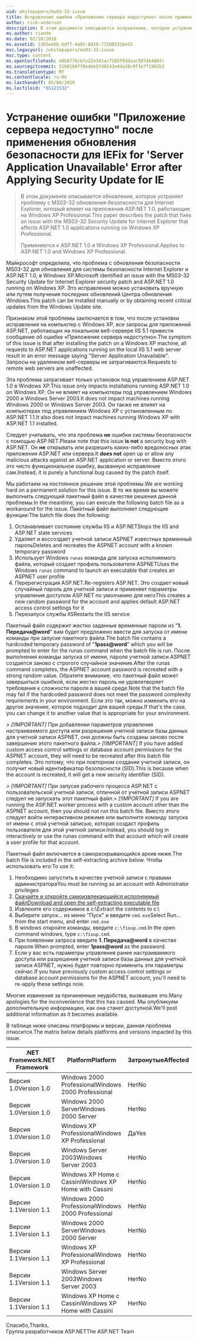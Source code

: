 ```yaml
---
uid: whitepapers/ms03-32-issue
title: Исправление ошибки «Приложение сервера недоступно» после применения обновления безопасности для Internet Explorer | Документация Майкрософт
author: rick-anderson
description: В этом документе описывается исправление, которое устраняет проблему с обновлением безопасности MS03-32 для Internet Explorer, который влияет на приложения ASP.NET 1.0, выполняющиеся на рабочие элементы...
ms.author: riande
ms.date: 02/10/2010
ms.assetid: 1365eebb-bdf7-4a05-8d18-7f200531be55
msc.legacyurl: /whitepapers/ms03-32-issue
msc.type: content
ms.openlocfilehash: e0b6776cbfe22e341ac7105f03daac5074b480fc
ms.sourcegitcommit: 51b01b6ff8edde57d8243e4da28c9f1e7f1962b2
ms.translationtype: MT
ms.contentlocale: ru-RU
ms.lasthandoff: 05/06/2019
ms.locfileid: "65121532"
---
```

# <a name="fix-for-server-application-unavailable-error-after-applying-security-update-for-ie"></a><span data-ttu-id="d0d18-103">Устранение ошибки "Приложение сервера недоступно" после применения обновления безопасности для IE</span><span class="sxs-lookup"><span data-stu-id="d0d18-103">Fix for 'Server Application Unavailable' Error after Applying Security Update for IE</span></span>

> <span data-ttu-id="d0d18-104">В этом документе описывается обновление, которое устраняет проблему с MS03-32 обновления безопасности для Internet Explorer, который влияет на приложения ASP.NET 1.0, работающие на Windows XP Professional.</span><span class="sxs-lookup"><span data-stu-id="d0d18-104">This paper describes the patch that fixes an issue with the MS03-32 Security Update for Internet Explorer that affects ASP.NET 1.0 applications running on Windows XP Professional.</span></span>
> 
> <span data-ttu-id="d0d18-105">Применяется к ASP.NET 1.0 и Windows XP Professional.</span><span class="sxs-lookup"><span data-stu-id="d0d18-105">Applies to ASP.NET 1.0 and Windows XP Professional.</span></span>

<span data-ttu-id="d0d18-106">Майкрософт определила, что проблема с обновления безопасности MS03-32 для обновления для системы безопасности Internet Explorer и ASP.NET 1.0, в Windows XP.</span><span class="sxs-lookup"><span data-stu-id="d0d18-106">Microsoft identified an issue with the MS03-32 Security Update for Internet Explorer security patch and ASP.NET 1.0 running on Windows XP.</span></span> <span data-ttu-id="d0d18-107">Это исправление можно установить вручную или путем получения последних обновлений Центра обновления Windows.</span><span class="sxs-lookup"><span data-stu-id="d0d18-107">This patch can be installed manually or by obtaining recent critical updates from the Windows Update site.</span></span>

<span data-ttu-id="d0d18-108">Признаком этой проблемы заключается в том, что после установки исправления на компьютер с Windows XP, все запросы для приложений ASP.NET, работающих на локальном веб-сервере IIS 5.1 привести сообщение об ошибке «Приложение сервера недоступно».</span><span class="sxs-lookup"><span data-stu-id="d0d18-108">The symptom of this issue is that after installing the patch on a Windows XP machine, all requests to ASP.NET applications running on the local IIS 5.1 web server result in an error message saying "Server Application Unavailable".</span></span> <span data-ttu-id="d0d18-109">Запросы на удаленном веб-серверы не затрагиваются.</span><span class="sxs-lookup"><span data-stu-id="d0d18-109">Requests to remote web servers are unaffected.</span></span>

<span data-ttu-id="d0d18-110">Эта проблема затрагивает только установок под управлением ASP.NET 1.0 в Windows XP.</span><span class="sxs-lookup"><span data-stu-id="d0d18-110">This issue only impacts installations running ASP.NET 1.0 on Windows XP.</span></span> <span data-ttu-id="d0d18-111">Он не влияет на компьютеры под управлением Windows 2000 и Windows Server 2003.</span><span class="sxs-lookup"><span data-stu-id="d0d18-111">It does not impact machines running Windows 2000 or Windows Server 2003.</span></span> <span data-ttu-id="d0d18-112">Он также не влияет на компьютерах под управлением Windows XP с установленным по ASP.NET 1.1.</span><span class="sxs-lookup"><span data-stu-id="d0d18-112">It also does not impact machines running Windows XP with ASP.NET 1.1 installed.</span></span>

<span data-ttu-id="d0d18-113">Следует учитывать, что эта проблема **не** ошибки системы безопасности с помощью ASP.NET.</span><span class="sxs-lookup"><span data-stu-id="d0d18-113">Please note that this issue **is not** a security bug with ASP.NET.</span></span> <span data-ttu-id="d0d18-114">Он **не** открывать или разрешить каких-либо вредоносных атак приложения ASP.NET или сервера.</span><span class="sxs-lookup"><span data-stu-id="d0d18-114">It **does not** open up or allow any malicious attacks against an ASP.NET application or server.</span></span> <span data-ttu-id="d0d18-115">Вместо этого это чисто функциональное ошибку, вызванную исправление сам.</span><span class="sxs-lookup"><span data-stu-id="d0d18-115">Instead, it is purely a functional bug caused by the patch itself.</span></span>

<span data-ttu-id="d0d18-116">Мы работаем на постоянное решение этой проблемы.</span><span class="sxs-lookup"><span data-stu-id="d0d18-116">We are working hard on a permanent solution for this issue.</span></span> <span data-ttu-id="d0d18-117">В то же время вы можете выполнить следующий пакетный файл в качестве решения данной проблемы.</span><span class="sxs-lookup"><span data-stu-id="d0d18-117">In the meantime, you can execute the following batch file as a workaround for the issue.</span></span> <span data-ttu-id="d0d18-118">Пакетный файл выполняет следующие функции:</span><span class="sxs-lookup"><span data-stu-id="d0d18-118">The batch file does the following:</span></span>

1. <span data-ttu-id="d0d18-119">Останавливает состояние службы IIS и ASP.NET</span><span class="sxs-lookup"><span data-stu-id="d0d18-119">Stops the IIS and ASP.NET state services</span></span>
2. <span data-ttu-id="d0d18-120">Удаляет и воссоздает учетной записи ASPNET известных временный пароль</span><span class="sxs-lookup"><span data-stu-id="d0d18-120">Deletes and recreates the ASPNET account with a known temporary password</span></span>
3. <span data-ttu-id="d0d18-121">Использует Windows `runas` команда для запуска исполняемого файла, который создает профиль пользователя ASPNET</span><span class="sxs-lookup"><span data-stu-id="d0d18-121">Uses the Windows `runas` command to launch an executable that creates an ASPNET user profile</span></span>
4. <span data-ttu-id="d0d18-122">Перерегистрация ASP.NET.</span><span class="sxs-lookup"><span data-stu-id="d0d18-122">Re-registers ASP.NET.</span></span> <span data-ttu-id="d0d18-123">Это создает новый случайный пароль для учетной записи и применяет параметры управления доступом ASP.NET по умолчанию для него</span><span class="sxs-lookup"><span data-stu-id="d0d18-123">This creates a new random password for the account and applies default ASP.NET access control settings for it</span></span>
5. <span data-ttu-id="d0d18-124">Перезапуск службы IIS</span><span class="sxs-lookup"><span data-stu-id="d0d18-124">Restarts the IIS service</span></span>

<span data-ttu-id="d0d18-125">Пакетный файл содержит жестко заданные временные пароли из "<strong>1. Передача\@word</strong>" вам будет предложено ввести для запуска от имени команды при запуске пакетного файла.</span><span class="sxs-lookup"><span data-stu-id="d0d18-125">The batch file contains a hardcoded temporary password of "<strong>1pass\@word</strong>" which you will be prompted to enter for the runas command when the batch file is run.</span></span> <span data-ttu-id="d0d18-126">После выполнения команды запуска от имени, пароля учетной записи ASPNET создается заново с строгого случайное значение.</span><span class="sxs-lookup"><span data-stu-id="d0d18-126">After the runas command completes, the ASPNET account password is recreated with a strong random value.</span></span> <span data-ttu-id="d0d18-127">Обратите внимание, что пакетный файл может завершиться ошибкой, если жестко пароль не удовлетворяет требования к сложности пароля в вашей среде.</span><span class="sxs-lookup"><span data-stu-id="d0d18-127">Note that the batch file may fail if the hardcoded password does not meet the password complexity requirements in your environment.</span></span> <span data-ttu-id="d0d18-128">Если это так, можно изменить его на другое значение, которое подходит для вашей среды.</span><span class="sxs-lookup"><span data-stu-id="d0d18-128">If that's the case, you can change it to another value that is appropriate for your environment.</span></span>

<span data-ttu-id="d0d18-129">*> [!IMPORTANT]* При добавлении параметров управления настраиваемого доступа или разрешения учетной записи базы данных для учетной записи ASPNET, они должны быть созданы заново после завершения этого пакетного файла.</span><span class="sxs-lookup"><span data-stu-id="d0d18-129">*> [!IMPORTANT]* If you have added custom access control settings or database account permissions for the ASPNET account, they will need to be recreated after this batch file completes.</span></span> <span data-ttu-id="d0d18-130">Это потому, что при повторном создании учетной записи, он получит новый идентификатор безопасности (SID).</span><span class="sxs-lookup"><span data-stu-id="d0d18-130">This is because when the account is recreated, it will get a new security identifier (SID).</span></span>

<span data-ttu-id="d0d18-131">*> [!IMPORTANT]* При запуске рабочего процесса ASP.NET с пользовательской учетной записи, отличной от учетной записи ASPNET следует не запускать этот пакетный файл.</span><span class="sxs-lookup"><span data-stu-id="d0d18-131">*> [!IMPORTANT]* If you are running the ASP.NET worker process with a custom account other than the ASPNET account, then you should not run this batch file.</span></span> <span data-ttu-id="d0d18-132">Вместо этого следует войти интерактивном режиме или выполните команду запуска от имени с этой учетной записью, которая создаст профиль пользователя для этой учетной записи.</span><span class="sxs-lookup"><span data-stu-id="d0d18-132">Instead, you should log in interactively or use the runas command with that account which will create a user profile for that account.</span></span>

<span data-ttu-id="d0d18-133">Пакетный файл включается в самораскрывающийся архив ниже.</span><span class="sxs-lookup"><span data-stu-id="d0d18-133">The batch file is included in the self-extracting archive below.</span></span> <span data-ttu-id="d0d18-134">Чтобы использовать его:</span><span class="sxs-lookup"><span data-stu-id="d0d18-134">To use it:</span></span>

1. <span data-ttu-id="d0d18-135">Необходимо запустить в качестве учетной записи с правами администратора</span><span class="sxs-lookup"><span data-stu-id="d0d18-135">You must be running as an account with Administrator privileges</span></span>
2. [<span data-ttu-id="d0d18-136">Скачайте и откройте самоизвлекающийся исполняемый файл</span><span class="sxs-lookup"><span data-stu-id="d0d18-136">Download and open the self-extracting executable file</span></span>](ms03-32-issue/_static/fixup1.exe)
3. <span data-ttu-id="d0d18-137">Извлеките его содержимое в c:\\</span><span class="sxs-lookup"><span data-stu-id="d0d18-137">Extract the contents to c:\\</span></span>
4. <span data-ttu-id="d0d18-138">Выберите запуск... из меню "Пуск" и введите `cmd.exe`</span><span class="sxs-lookup"><span data-stu-id="d0d18-138">Select Run... from the start menu, and enter `cmd.exe`</span></span>
5. <span data-ttu-id="d0d18-139">В windows откройте команды, введите `c:\fixup.cmd`.</span><span class="sxs-lookup"><span data-stu-id="d0d18-139">In the open command windows, type `c:\fixup.cmd`.</span></span>
6. <span data-ttu-id="d0d18-140">При появлении запроса введите <strong>1. Передача\@word</strong> в качестве пароля.</span><span class="sxs-lookup"><span data-stu-id="d0d18-140">When prompted, enter <strong>1pass\@word</strong> as the password.</span></span>
7. <span data-ttu-id="d0d18-141">Если у вас есть параметры управления ранее настраиваемого доступа или разрешения учетной записи базы данных для учетной записи ASPNET, нужно будет повторно применить эти параметры сейчас.</span><span class="sxs-lookup"><span data-stu-id="d0d18-141">If you have previously custom access control settings or database account permissions for the ASPNET account, you'll need to re-apply these settings now.</span></span>

<span data-ttu-id="d0d18-142">Многие извинения за причиненные неудобства, вызвавшее это.</span><span class="sxs-lookup"><span data-stu-id="d0d18-142">Many apologies for the inconvenience that this has caused.</span></span> <span data-ttu-id="d0d18-143">Мы опубликуем дополнительную информацию, как она станет доступной.</span><span class="sxs-lookup"><span data-stu-id="d0d18-143">We'll post additional information as it becomes available.</span></span>

<span data-ttu-id="d0d18-144">В таблице ниже описаны платформы и версии, данная проблема относится.</span><span class="sxs-lookup"><span data-stu-id="d0d18-144">The matrix below details platforms and versions impacted by this issue.</span></span>

| <span data-ttu-id="d0d18-145">.NET Framework</span><span class="sxs-lookup"><span data-stu-id="d0d18-145">.NET Framework</span></span> | <span data-ttu-id="d0d18-146">Platform</span><span class="sxs-lookup"><span data-stu-id="d0d18-146">Platform</span></span> | <span data-ttu-id="d0d18-147">Затронутые</span><span class="sxs-lookup"><span data-stu-id="d0d18-147">Affected</span></span> |
| --- | --- | --- |
| <span data-ttu-id="d0d18-148">Версия 1.0</span><span class="sxs-lookup"><span data-stu-id="d0d18-148">Version 1.0</span></span> | <span data-ttu-id="d0d18-149">Windows 2000 Professional</span><span class="sxs-lookup"><span data-stu-id="d0d18-149">Windows 2000 Professional</span></span> | <span data-ttu-id="d0d18-150">Нет</span><span class="sxs-lookup"><span data-stu-id="d0d18-150">No</span></span> |
| <span data-ttu-id="d0d18-151">Версия 1.0</span><span class="sxs-lookup"><span data-stu-id="d0d18-151">Version 1.0</span></span> | <span data-ttu-id="d0d18-152">Windows 2000 Server</span><span class="sxs-lookup"><span data-stu-id="d0d18-152">Windows 2000 Server</span></span> | <span data-ttu-id="d0d18-153">Нет</span><span class="sxs-lookup"><span data-stu-id="d0d18-153">No</span></span> |
| <span data-ttu-id="d0d18-154">Версия 1.0</span><span class="sxs-lookup"><span data-stu-id="d0d18-154">Version 1.0</span></span> | <span data-ttu-id="d0d18-155">Windows XP Professional</span><span class="sxs-lookup"><span data-stu-id="d0d18-155">Windows XP Professional</span></span> | <span data-ttu-id="d0d18-156">Да</span><span class="sxs-lookup"><span data-stu-id="d0d18-156">Yes</span></span> |
| <span data-ttu-id="d0d18-157">Версия 1.0</span><span class="sxs-lookup"><span data-stu-id="d0d18-157">Version 1.0</span></span> | <span data-ttu-id="d0d18-158">Windows Server 2003</span><span class="sxs-lookup"><span data-stu-id="d0d18-158">Windows Server 2003</span></span> | <span data-ttu-id="d0d18-159">Нет</span><span class="sxs-lookup"><span data-stu-id="d0d18-159">No</span></span> |
| <span data-ttu-id="d0d18-160">Версия 1.0</span><span class="sxs-lookup"><span data-stu-id="d0d18-160">Version 1.0</span></span> | <span data-ttu-id="d0d18-161">Windows XP Home с Cassini</span><span class="sxs-lookup"><span data-stu-id="d0d18-161">Windows XP Home with Cassini</span></span> | <span data-ttu-id="d0d18-162">Нет</span><span class="sxs-lookup"><span data-stu-id="d0d18-162">No</span></span> |
| <span data-ttu-id="d0d18-163">Версии 1.1</span><span class="sxs-lookup"><span data-stu-id="d0d18-163">Version 1.1</span></span> | <span data-ttu-id="d0d18-164">Windows 2000 Professional</span><span class="sxs-lookup"><span data-stu-id="d0d18-164">Windows 2000 Professional</span></span> | <span data-ttu-id="d0d18-165">Нет</span><span class="sxs-lookup"><span data-stu-id="d0d18-165">No</span></span> |
| <span data-ttu-id="d0d18-166">Версии 1.1</span><span class="sxs-lookup"><span data-stu-id="d0d18-166">Version 1.1</span></span> | <span data-ttu-id="d0d18-167">Windows 2000 Server</span><span class="sxs-lookup"><span data-stu-id="d0d18-167">Windows 2000 Server</span></span> | <span data-ttu-id="d0d18-168">Нет</span><span class="sxs-lookup"><span data-stu-id="d0d18-168">No</span></span> |
| <span data-ttu-id="d0d18-169">Версии 1.1</span><span class="sxs-lookup"><span data-stu-id="d0d18-169">Version 1.1</span></span> | <span data-ttu-id="d0d18-170">Windows XP Professional</span><span class="sxs-lookup"><span data-stu-id="d0d18-170">Windows XP Professional</span></span> | <span data-ttu-id="d0d18-171">Нет</span><span class="sxs-lookup"><span data-stu-id="d0d18-171">No</span></span> |
| <span data-ttu-id="d0d18-172">Версии 1.1</span><span class="sxs-lookup"><span data-stu-id="d0d18-172">Version 1.1</span></span> | <span data-ttu-id="d0d18-173">Windows Server 2003</span><span class="sxs-lookup"><span data-stu-id="d0d18-173">Windows Server 2003</span></span> | <span data-ttu-id="d0d18-174">Нет</span><span class="sxs-lookup"><span data-stu-id="d0d18-174">No</span></span> |
| <span data-ttu-id="d0d18-175">Версии 1.1</span><span class="sxs-lookup"><span data-stu-id="d0d18-175">Version 1.1</span></span> | <span data-ttu-id="d0d18-176">Windows XP Home с Cassini</span><span class="sxs-lookup"><span data-stu-id="d0d18-176">Windows XP Home with Cassini</span></span> | <span data-ttu-id="d0d18-177">Нет</span><span class="sxs-lookup"><span data-stu-id="d0d18-177">No</span></span> |

<span data-ttu-id="d0d18-178">Спасибо,</span><span class="sxs-lookup"><span data-stu-id="d0d18-178">Thanks,</span></span>   
 <span data-ttu-id="d0d18-179">Группа разработчиков ASP.NET</span><span class="sxs-lookup"><span data-stu-id="d0d18-179">The ASP.NET Team</span></span>
